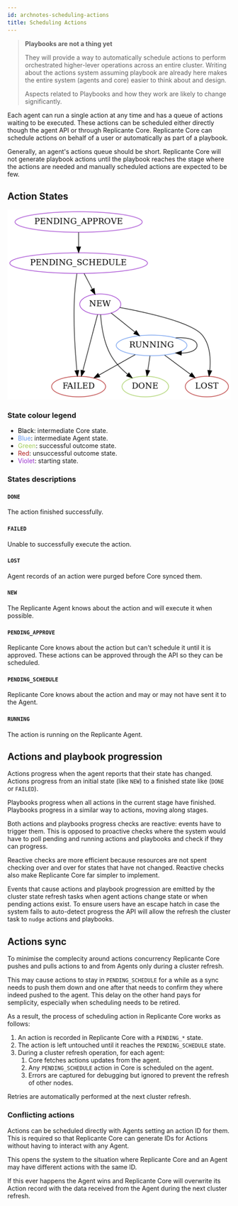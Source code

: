 ```yaml
---
id: archnotes-scheduling-actions
title: Scheduling Actions
---
```


<blockquote class="warning">

**Playbooks are not a thing yet**

They will provide a way to automatically schedule actions to perform orchestrated
higher-lever operations across an entire cluster.
Writing about the actions system assuming playbook are already here makes
the entire system (agents and core) easier to think about and design.

Aspects related to Playbooks and how they work are likely to change significantly.

</blockquote>

Each agent can run a single action at any time and has a queue of actions waiting to be executed.
These actions can be scheduled either directly though the agent API or through Replicante Core.
Replicante Core can schedule actions on behalf of a user or automatically as part of a playbook.

Generally, an agent's actions queue should be short.
Replicante Core will not generate playbook actions until the playbook reaches the stage
where the actions are needed and manually scheduled actions are expected to be few.


## Action States

![Action States in Core](assets/archnotes-action-states-core.png)

### State colour legend

  * <span style='color: #000000'>Black</span>: intermediate Core state.
  * <span style='color: #6495ed'>Blue</span>: intermediate Agent state.
  * <span style='color: #a2cd5a'>Green</span>: successful outcome state.
  * <span style='color: #b22222'>Red</span>: unsuccessful outcome state.
  * <span style='color: #9a32cd'>Violet</span>: starting state.


### States descriptions

#### `DONE`
The action finished successfully.

#### `FAILED`
Unable to successfully execute the action.

#### `LOST`
Agent records of an action were purged before Core synced them.

#### `NEW`
The Replicante Agent knows about the action and will execute it when possible.

#### `PENDING_APPROVE`
Replicante Core knows about the action but can't schedule it until it is approved.
These actions can be approved through the API so they can be scheduled.

#### `PENDING_SCHEDULE`
Replicante Core knows about the action and may or may not have sent it to the Agent.

#### `RUNNING`
The action is running on the Replicante Agent.


## Actions and playbook progression
Actions progress when the agent reports that their state has changed.
Actions progress from an initial state (like `NEW`) to a finished state like (`DONE` or `FAILED`).

Playbooks progress when all actions in the current stage have finished.
Playbooks progress in a similar way to actions, moving along stages.

Both actions and playbooks progress checks are reactive: events have to trigger them.
This is opposed to proactive checks where the system would have to poll pending and running
actions and playbooks and check if they can progress.

Reactive checks are more efficient because resources are not spent checking
over and over for states that have not changed.
Reactive checks also make Replicante Core far simpler to implement.

Events that cause actions and playbook progression are emitted by the cluster state
refresh tasks when agent actions change state or when pending actions exist.
To ensure users have an escape hatch in case the system fails to auto-detect
progress the API will allow the refresh the cluster task to `nudge` actions and playbooks.


## Actions sync
To minimise the complecity around actions concurrency Replicante Core pushes and pulls
actions to and from Agents only during a cluster refresh.

This may cause actions to stay in `PENDING_SCHEDULE` for a while as a sync needs to push
them down and one after that needs to confirm they where indeed pushed to the agent.
This delay on the other hand pays for semplicity, especially when scheduling needs to be retired.

As a result, the process of scheduling action in Replicante Core works as follows:

  1. An action is recorded in Replicante Core with a `PENDING_*` state.
  2. The action is left untouched until it reaches the `PENDING_SCHEDULE` state.
  3. During a cluster refresh operation, for each agent:
     1. Core fetches actions updates from the agent.
     2. Any `PENDING_SCHEDULE` action in Core is scheduled on the agent.
     3. Errors are captured for debugging but ignored to prevent the refresh of other nodes.

Retries are automatically performed at the next cluster refresh.

### Conflicting actions
Actions can be scheduled directly with Agents setting an action ID for them.
This is required so that Replicante Core can generate IDs for Actions without
having to interact with any Agent.

This opens the system to the situation where Replicante Core and an Agent
may have different actions with the same ID.

If this ever happens the Agent wins and Replicante Core will overwrite its Action
record with the data received from the Agent during the next cluster refresh.
